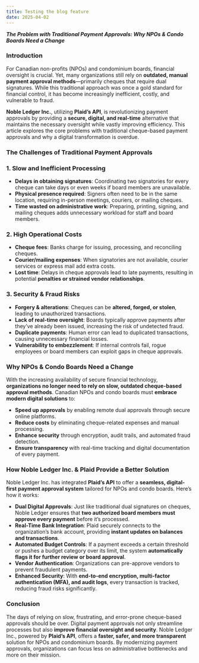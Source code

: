 ```yaml
---
title: Testing the blog feature
date: 2025-04-02    
---
```

***The Problem with Traditional Payment Approvals: Why NPOs & Condo Boards Need a Change***

### Introduction

For Canadian non-profits (NPOs) and condominium boards, financial oversight is crucial. Yet, many organizations still rely on **outdated, manual payment approval methods**—primarily cheques that require dual signatures. While this traditional approach was once a gold standard for financial control, it has become increasingly inefficient, costly, and vulnerable to fraud.

**Noble Ledger Inc.**, utilizing **Plaid’s API**, is revolutionizing payment approvals by providing a **secure, digital, and real-time** alternative that maintains the necessary oversight while vastly improving efficiency. This article explores the core problems with traditional cheque-based payment approvals and why a digital transformation is overdue.

### The Challenges of Traditional Payment Approvals

### **1. Slow and Inefficient Processing**

-   **Delays in obtaining signatures**: Coordinating two signatories for every cheque can take days or even weeks if board members are unavailable.
-   **Physical presence required**: Signers often need to be in the same location, requiring in-person meetings, couriers, or mailing cheques.
-   **Time wasted on administrative work**: Preparing, printing, signing, and mailing cheques adds unnecessary workload for staff and board members.

### **2. High Operational Costs**

-   **Cheque fees**: Banks charge for issuing, processing, and reconciling cheques.
-   **Courier/mailing expenses**: When signatories are not available, courier services or express mail add extra costs.
-   **Lost time**: Delays in cheque approvals lead to late payments, resulting in potential **penalties or strained vendor relationships**.

### **3. Security & Fraud Risks**

-   **Forgery & alterations**: Cheques can be **altered, forged, or stolen**, leading to unauthorized transactions.
-   **Lack of real-time oversight**: Boards typically approve payments after they’ve already been issued, increasing the risk of undetected fraud.
-   **Duplicate payments**: Human error can lead to duplicated transactions, causing unnecessary financial losses.
-   **Vulnerability to embezzlement**: If internal controls fail, rogue employees or board members can exploit gaps in cheque approvals.

### Why NPOs & Condo Boards Need a Change

With the increasing availability of secure financial technology, **organizations no longer need to rely on slow, outdated cheque-based approval methods**. Canadian NPOs and condo boards must **embrace modern digital solutions** to:

-   **Speed up approvals** by enabling remote dual approvals through secure online platforms.
-   **Reduce costs** by eliminating cheque-related expenses and manual processing.
-   **Enhance security** through encryption, audit trails, and automated fraud detection.
-   **Ensure transparency** with real-time tracking and digital documentation of every payment.

### How Noble Ledger Inc. & Plaid Provide a Better Solution

Noble Ledger Inc. has integrated **Plaid’s API** to offer a **seamless, digital-first payment approval system** tailored for NPOs and condo boards. Here’s how it works:

-   **Dual Digital Approvals**: Just like traditional dual signatures on cheques, Noble Ledger ensures that **two authorized board members must approve every payment** before it’s processed.
-   **Real-Time Bank Integration**: Plaid securely connects to the organization’s bank account, providing **instant updates on balances and transactions**.
-   **Automated Budget Controls**: If a payment exceeds a certain threshold or pushes a budget category over its limit, the system **automatically flags it for further review or board approval**.
-   **Vendor Authentication**: Organizations can pre-approve vendors to prevent fraudulent payments.
-   **Enhanced Security**: With **end-to-end encryption, multi-factor authentication (MFA), and audit logs**, every transaction is tracked, reducing fraud risks significantly.

### Conclusion

The days of relying on slow, frustrating, and error-prone cheque-based approvals should be over. Digital payment approvals not only streamline processes but also **improve financial oversight and security**. Noble Ledger Inc., powered by **Plaid’s API**, offers a **faster, safer, and more transparent** solution for NPOs and condominium boards. By modernizing payment approvals, organizations can focus less on administrative bottlenecks and more on their mission.
